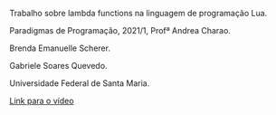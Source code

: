 Trabalho sobre lambda functions na linguagem de programação Lua.

Paradigmas de Programação, 2021/1, Profª Andrea Charao.

Brenda Emanuelle Scherer.

Gabriele Soares Quevedo.

Universidade Federal de Santa Maria.

<a href="https://youtu.be/sFRl6zeTBKo">Link para o vídeo</a>
